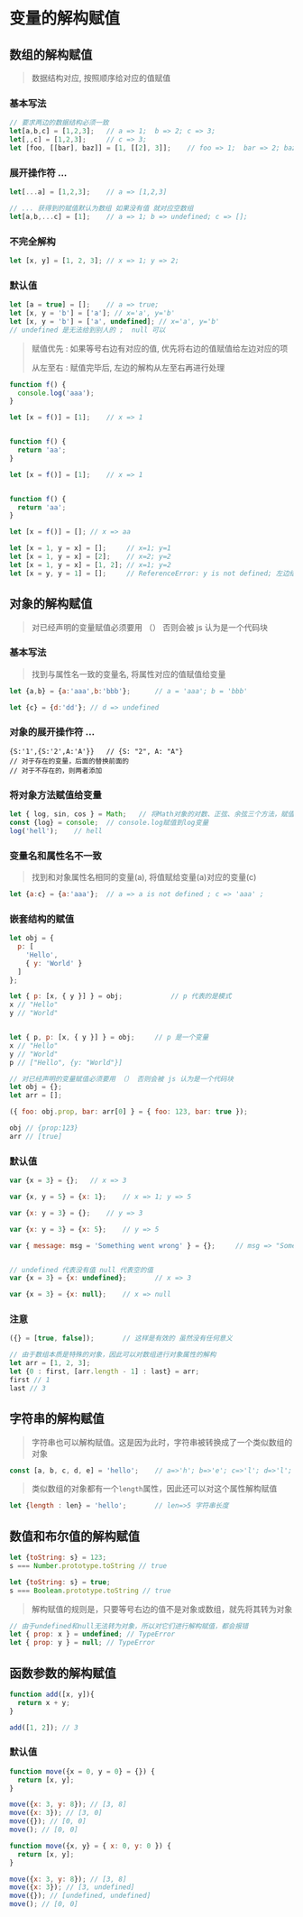 # 变量的解构赋值

## 数组的解构赋值

> 数据结构对应,  按照顺序给对应的值赋值

### 基本写法

```js
// 要求两边的数据结构必须一致
let[a,b,c] = [1,2,3];	// a => 1;  b => 2; c => 3;
let[,,c] = [1,2,3];	 	// c => 3; 
let [foo, [[bar], baz]] = [1, [[2], 3]];	// foo => 1;  bar => 2; baz => 3;
```

### 展开操作符 ...

```js
let[...a] = [1,2,3];	// a => [1,2,3]

// ... 获得到的赋值默认为数组 如果没有值 就对应空数组
let[a,b,...c] = [1];	// a => 1; b => undefined; c => []; 
```

### 不完全解构

```js
let [x, y] = [1, 2, 3];	// x => 1; y => 2;
```



### 默认值

```js
let [a = true] = [];	// a => true;
let [x, y = 'b'] = ['a']; // x='a', y='b'
let [x, y = 'b'] = ['a', undefined]; // x='a', y='b'
// undefined 是无法给到别人的 ;  null 可以
```



>赋值优先 : 如果等号右边有对应的值, 优先将右边的值赋值给左边对应的项 
>
>从左至右 : 赋值完毕后, 左边的解构从左至右再进行处理

```js
function f() {
  console.log('aaa');
}

let [x = f()] = [1];	// x => 1


function f() {
  return 'aa';
}

let [x = f()] = [1];	// x => 1


function f() {
  return 'aa';
}

let [x = f()] = [];	// x => aa
```

```js
let [x = 1, y = x] = [];     // x=1; y=1
let [x = 1, y = x] = [2];    // x=2; y=2
let [x = 1, y = x] = [1, 2]; // x=1; y=2
let [x = y, y = 1] = [];     // ReferenceError: y is not defined; 左边结构从左至右对x赋值时 y还没定义
```



## 对象的解构赋值

> 对已经声明的变量赋值必须要用 （） 否则会被 js 认为是一个代码块

### 基本写法

> 找到与属性名一致的变量名,  将属性对应的值赋值给变量

```js
let {a,b} = {a:'aaa',b:'bbb'};		// a = 'aaa'; b = 'bbb'

let {c} = {d:'dd'};	// d => undefined
```



### 对象的展开操作符 ...

```JS
{S:'1',{S:'2',A:'A'}}	// {S: "2", A: "A"}
// 对于存在的变量，后面的替换前面的 
// 对于不存在的，则两者添加
```



### 将对象方法赋值给变量

``` js
let { log, sin, cos } = Math;	// 将Math对象的对数、正弦、余弦三个方法，赋值到对应的变量上
const {log} = console;	// console.log赋值到log变量
log('hell');	// hell
```

### 变量名和属性名不一致

> 找到和对象属性名相同的变量(a),  将值赋给变量(a)对应的变量(c)

```js
let {a:c} = {a:'aaa'};	// a => a is not defined ; c => 'aaa' ;
```

### 嵌套结构的赋值

```js
let obj = {
  p: [
    'Hello',
    { y: 'World' }
  ]
};

let { p: [x, { y }] } = obj;			// p 代表的是模式
x // "Hello"
y // "World"


let { p, p: [x, { y }] } = obj;		// p 是一个变量
x // "Hello"
y // "World"
p // ["Hello", {y: "World"}]
```

```js
// 对已经声明的变量赋值必须要用 （） 否则会被 js 认为是一个代码块 
let obj = {};
let arr = [];

({ foo: obj.prop, bar: arr[0] } = { foo: 123, bar: true });

obj // {prop:123}
arr // [true]
```



### 默认值

```js
var {x = 3} = {};	// x => 3

var {x, y = 5} = {x: 1};	// x => 1; y => 5

var {x: y = 3} = {};	// y => 3

var {x: y = 3} = {x: 5};	// y => 5

var { message: msg = 'Something went wrong' } = {};		// msg => "Something went wrong"


// undefined 代表没有值 null 代表空的值
var {x = 3} = {x: undefined};		// x => 3

var {x = 3} = {x: null};	// x => null
```



### 注意

```js
({} = [true, false]);		// 这样是有效的 虽然没有任何意义

// 由于数组本质是特殊的对象，因此可以对数组进行对象属性的解构
let arr = [1, 2, 3];
let {0 : first, [arr.length - 1] : last} = arr;
first // 1
last // 3
```



## 字符串的解构赋值

> 字符串也可以解构赋值。这是因为此时，字符串被转换成了一个类似数组的对象

```js
const [a, b, c, d, e] = 'hello';	// a=>'h'; b=>'e'; c=>'l'; d=>'l'; e=>'o';
```

> 类似数组的对象都有一个`length`属性，因此还可以对这个属性解构赋值

```js
let {length : len} = 'hello';		// len=>5 字符串长度
```



## 数值和布尔值的解构赋值

```js
let {toString: s} = 123;
s === Number.prototype.toString // true

let {toString: s} = true;
s === Boolean.prototype.toString // true
```



> 解构赋值的规则是，只要等号右边的值不是对象或数组，就先将其转为对象

```js
// 由于undefined和null无法转为对象，所以对它们进行解构赋值，都会报错
let { prop: x } = undefined; // TypeError
let { prop: y } = null; // TypeError
```



## 函数参数的解构赋值

```js
function add([x, y]){
  return x + y;
}

add([1, 2]); // 3
```



### 默认值

```js
function move({x = 0, y = 0} = {}) {
  return [x, y];
}

move({x: 3, y: 8}); // [3, 8]
move({x: 3}); // [3, 0]
move({}); // [0, 0]
move(); // [0, 0]
```



> 

```js
function move({x, y} = { x: 0, y: 0 }) {
  return [x, y];
}

move({x: 3, y: 8}); // [3, 8]
move({x: 3}); // [3, undefined]
move({}); // [undefined, undefined]
move(); // [0, 0]

```

